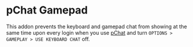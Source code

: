 # pChat Gamepad

This addon prevents the keyboard and gamepad chat from showing at the same time upon every login
when you use [pChat](https://www.esoui.com/downloads/info93-pChatChatcustomizationhelplooknotificationsoundautomationhistory.html) and turn `OPTIONS > GAMEPLAY > USE KEYBOARD CHAT` off.
